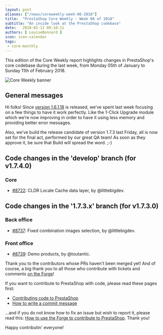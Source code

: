```yaml
---
layout: post
aliases: ["/news/coreweekly-week-06-2018"]
title:  "PrestaShop Core Weekly - Week 06 of 2018"
subtitle: "An inside look at the PrestaShop codebase"
date:   2018-02-12 09:10:11
authors: [ LouiseBonnard ]
icon: icon-calendar
tags:
 - core-monthly
---
```


This edition of the Core Weekly report highlights changes in PrestaShop's core codebase during the last week, from Monday 05th of January to Sunday 11th of February 2018.

![Core Weekly banner](/assets/images/2017/04/core_weekly_banner.jpg)


## General messages

Hi folks! Since [version 1.6.1.18](https://www.prestashop.com/en/previous-versions) is released, we’ve spent last week focusing on a few things to have it work perfectly. Like the 1-Click Upgrade module which we’re now improving in order to have it using less memory and providing better error messages.

Also, we’ve build the release candidate of version 1.7.3 last Friday, all is now set for the final act, performed by our great QA team! As soon as they approve it, be sure that Build will spread the word. ;-)


## Code changes in the 'develop' branch (for v1.7.4.0)

### Core

* [#8722](https://github.com/PrestaShop/PrestaShop/pull/8722): CLDR Locale Cache data layer, by @littlebigdev.


## Code changes in the '1.7.3.x' branch (for v1.7.3.0)

### Back office

* [#8737](https://github.com/PrestaShop/PrestaShop/pull/8737): Fixed combination images selection, by @littlebigdev.


### Front office

* [#8739](https://github.com/PrestaShop/PrestaShop/pull/8739): Demo products, by @toutantic.

Thank you to the contributors whose PRs haven't been merged yet! And of course, a big thank you to all those who contribute with tickets and comments [on the Forge](http://forge.prestashop.com/)!

If you want to contribute to PrestaShop with code, please read these pages first:

 * [Contributing code to PrestaShop](http://doc.prestashop.com/display/PS16/Contributing+code+to+PrestaShop)
 * [How to write a commit message](http://doc.prestashop.com/display/PS16/How+to+write+a+commit+message)

...and if you do not know how to fix an issue but wish to report it, please read this: [How to use the Forge to contribute to PrestaShop](http://doc.prestashop.com/display/PS16/How+to+use+the+Forge+to+contribute+to+PrestaShop). Thank you!

Happy contributin' everyone!
